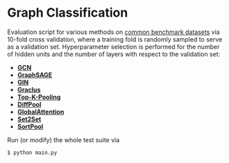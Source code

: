 # Graph Classification

Evaluation script for various methods on [common benchmark datasets](http://graphkernels.cs.tu-dortmund.de) via 10-fold cross validation, where a training fold is randomly sampled to serve as a validation set.
Hyperparameter selection is performed for the number of hidden units and the number of layers with respect to the validation set:

* **[GCN](https://github.com/rusty1s/pytorch_geometric/blob/master/benchmark/kernel/gcn.py)**
* **[GraphSAGE](https://github.com/rusty1s/pytorch_geometric/blob/master/benchmark/kernel/graph_sage.py)**
* **[GIN](https://github.com/rusty1s/pytorch_geometric/blob/master/benchmark/kernel/gin.py)**
* **[Graclus](https://github.com/rusty1s/pytorch_geometric/blob/master/benchmark/kernel/graclus.py)**
* **[Top-K-Pooling](https://github.com/rusty1s/pytorch_geometric/blob/master/benchmark/kernel/top_k.py)**
* **[DiffPool](https://github.com/rusty1s/pytorch_geometric/blob/master/benchmark/kernel/diff_pool.py)**
* **[GlobalAttention](https://github.com/rusty1s/pytorch_geometric/blob/master/benchmark/kernel/global_attention.py)**
* **[Set2Set](https://github.com/rusty1s/pytorch_geometric/blob/master/benchmark/kernel/set2set.py)**
* **[SortPool](https://github.com/rusty1s/pytorch_geometric/blob/master/benchmark/kernel/sort_pool.py)**

Run (or modify) the whole test suite via

```
$ python main.py
```
